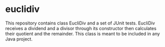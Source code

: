 # euclidiv

This repository contains class EucliDiv and a set of JUnit tests. EucliDiv
receives a dividend and a divisor through its constructor then calculates
their quotient and the remainder. This class is meant to be included in any
Java project.